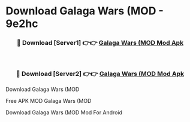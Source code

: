 # Download Galaga Wars (MOD - 9e2hc



<div align="center">
<h3>🔴 Download [Server1] 👉👉 <a href="https://momento.my/?title=Galaga_Wars_(MOD">Galaga Wars (MOD Mod Apk</a></h3><br>

<h3>🔴 Download [Server2] 👉👉 <a href="https://momento.my/?title=Galaga_Wars_(MOD">Galaga Wars (MOD Mod Apk</a></h3>
</div>



Download Galaga Wars (MOD 

Free APK MOD Galaga Wars (MOD 

Download Galaga Wars (MOD Mod For Android
